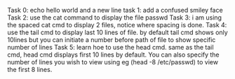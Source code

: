 Task 0: echo hello world and a new line
task 1: add a confused smiley face
Task 2: use the cat command to display the file passwd
Task 3: i am using the spaced cat cmd to display 2 files, notice where spacing is done.
Task 4: use the tail cmd to display last 10 lines of file. by default tail cmd shows only 10lines but you can initiate a number before path of file to show specific number of lines
Task 5: learn hoe to use the head cmd. same as the tail cmd, head cmd displays first 10 lines by default. You can also specify the number of lines you wish to view using eg (head -8 /etc/passwd) to view the first 8 lines.
